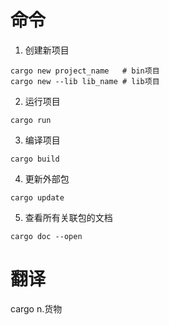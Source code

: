 # 命令

1. 创建新项目
````
cargo new project_name   # bin项目
cargo new --lib lib_name # lib项目 
````

2. 运行项目

````
cargo run
````

3. 编译项目

```
cargo build
```

4. 更新外部包

```
cargo update
```

5. 查看所有关联包的文档

```
cargo doc --open
```


# 翻译

cargo n.货物